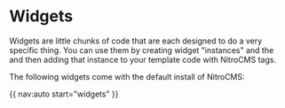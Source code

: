 # Widgets

Widgets are little chunks of code that are each designed to do a very specific thing. You can use them by creating widget "instances" and the and then adding that instance to your template code with NitroCMS tags.

The following widgets come with the default install of NitroCMS:

{{ nav:auto start="widgets" }}